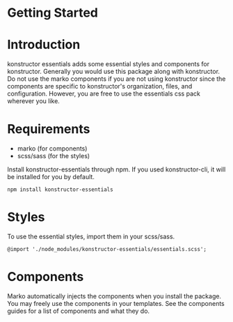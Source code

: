 # Getting Started
# Introduction
konstructor essentials adds some essential styles and components for konstructor. Generally you would use this package along with konstructor. Do not use the marko components if you are not using konstructor since the components are specific to konstructor's organization, files, and configuration. However, you are free to use the essentials css pack wherever you like.

# Requirements
- marko (for components)
- scss/sass (for the styles)

Install konstructor-essentials through npm. If you used konstructor-cli, it will be installed for you by default.
```
npm install konstructor-essentials
```

# Styles
To use the essential styles, import them in your scss/sass.

```
@import './node_modules/konstructor-essentials/essentials.scss';
```

# Components
Marko automatically injects the components when you install the package. You may freely use the components in your templates. See the components guides for a list of components and what they do.
